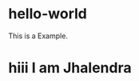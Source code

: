 # hello-world
This is a Example.
<html>
  <head>
  </head>
      <body>
        <h1>hiii I am Jhalendra</h1>
      </body>
      </html>
    
          
  
